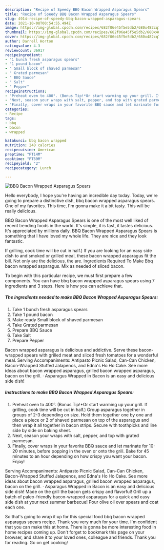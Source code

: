 ```yaml
---
description: "Recipe of Speedy BBQ Bacon Wrapped Asparagus Spears"
title: "Recipe of Speedy BBQ Bacon Wrapped Asparagus Spears"
slug: 4914-recipe-of-speedy-bbq-bacon-wrapped-asparagus-spears
date: 2021-10-08T00:54:55.494Z
image: https://img-global.cpcdn.com/recipes/682f06e45f5e5db2/680x482cq70/bbq-bacon-wrapped-asparagus-spears-recipe-main-photo.jpg
thumbnail: https://img-global.cpcdn.com/recipes/682f06e45f5e5db2/680x482cq70/bbq-bacon-wrapped-asparagus-spears-recipe-main-photo.jpg
cover: https://img-global.cpcdn.com/recipes/682f06e45f5e5db2/680x482cq70/bbq-bacon-wrapped-asparagus-spears-recipe-main-photo.jpg
author: Darrell Horton
ratingvalue: 4.3
reviewcount: 36917
recipeingredient:
- "1 bunch fresh asparagus spears"
- "1 pound bacon"
- " Small block of shaved parmesan"
- " Grated parmesan"
- " BBQ Sauce"
- " Salt"
- " Pepper"
recipeinstructions:
- "Preheat oven to 400°. (Bonus Tip!*Or start warming up your grill. If grilling, cook time will be cut in half.) Group asparagus together in groups of 2-3 depending on size. Hold them together one by one and place a piece or 2 of shaved parmesan on top of the asparagus and then wrap it all together in bacon strips. Secure with toothpicks and line side by side on baking sheet."
- "Next, season your wraps with salt, pepper, and top with grated parmesan."
- "Finally, cover wraps in your favorite BBQ sauce and let marinate for 10-20 minutes, before popping in the oven or onto the grill. Bake for 45 minutes to an hour depending on how crispy you want your bacon. Enjoy!"
categories:
- Recipe
tags:
- bbq
- bacon
- wrapped

katakunci: bbq bacon wrapped 
nutrition: 248 calories
recipecuisine: American
preptime: "PT14M"
cooktime: "PT59M"
recipeyield: "2"
recipecategory: Lunch

---
```



![BBQ Bacon Wrapped Asparagus Spears](https://img-global.cpcdn.com/recipes/682f06e45f5e5db2/680x482cq70/bbq-bacon-wrapped-asparagus-spears-recipe-main-photo.jpg)

Hello everybody, I hope you're having an incredible day today. Today, we're going to prepare a distinctive dish, bbq bacon wrapped asparagus spears. One of my favorites. This time, I'm gonna make it a bit tasty. This will be really delicious.

BBQ Bacon Wrapped Asparagus Spears is one of the most well liked of recent trending foods in the world. It's simple, it is fast, it tastes delicious. It's appreciated by millions daily. BBQ Bacon Wrapped Asparagus Spears is something that I have loved my whole life. They are nice and they look fantastic.

If grilling, cook time will be cut in half.) If you are looking for an easy side dish to and smoked or grilled meal, these bacon wrapped asparagus fit the bill. Not only are the delicious, the are. Ingredients Required To Make Bbq bacon wrapped asparagus. Mix as needed of sliced bacon.


To begin with this particular recipe, we must first prepare a few components. You can have bbq bacon wrapped asparagus spears using 7 ingredients and 3 steps. Here is how you can achieve that.

<!--inarticleads1-->

##### The ingredients needed to make BBQ Bacon Wrapped Asparagus Spears:

1. Take 1 bunch fresh asparagus spears
1. Take 1 pound bacon
1. Make ready  Small block of shaved parmesan
1. Take  Grated parmesan
1. Prepare  BBQ Sauce
1. Take  Salt
1. Prepare  Pepper


Bacon wrapped asparagus is delicious and addictive. Serve these bacon-wrapped spears with grilled meat and sliced fresh tomatoes for a wonderful meal. Serving Accompaniments: Antipasto Picnic Salad, Can-Can Chicken, Bacon-Wrapped Stuffed Jalapenos, and Edna&#39;s Ho Ho Cake. See more ideas about bacon wrapped asparagus, grilled bacon wrapped asparagus, bacon on the grill. · Asparagus Wrapped in Bacon is an easy and delicious side dish! 

<!--inarticleads2-->

##### Instructions to make BBQ Bacon Wrapped Asparagus Spears:

1. Preheat oven to 400°. (Bonus Tip!*Or start warming up your grill. If grilling, cook time will be cut in half.) Group asparagus together in groups of 2-3 depending on size. Hold them together one by one and place a piece or 2 of shaved parmesan on top of the asparagus and then wrap it all together in bacon strips. Secure with toothpicks and line side by side on baking sheet.
1. Next, season your wraps with salt, pepper, and top with grated parmesan.
1. Finally, cover wraps in your favorite BBQ sauce and let marinate for 10-20 minutes, before popping in the oven or onto the grill. Bake for 45 minutes to an hour depending on how crispy you want your bacon. Enjoy!


Serving Accompaniments: Antipasto Picnic Salad, Can-Can Chicken, Bacon-Wrapped Stuffed Jalapenos, and Edna&#39;s Ho Ho Cake. See more ideas about bacon wrapped asparagus, grilled bacon wrapped asparagus, bacon on the grill. · Asparagus Wrapped in Bacon is an easy and delicious side dish! Made on the grill the bacon gets crispy and flavorful! Grill up a batch of paleo-friendly bacon-wrapped asparagus for a quick and easy side dish at your next summer barbecue! Pour olive oil over spears and coat each one. 

So that's going to wrap it up for this special food bbq bacon wrapped asparagus spears recipe. Thank you very much for your time. I'm confident that you can make this at home. There is gonna be more interesting food in home recipes coming up. Don't forget to bookmark this page on your browser, and share it to your loved ones, colleague and friends. Thank you for reading. Go on get cooking!
